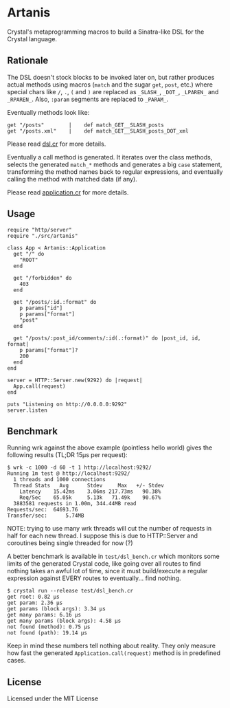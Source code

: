 # Artanis

Crystal's metaprogramming macros to build a Sinatra-like DSL for the Crystal
language.

## Rationale

The DSL doesn't stock blocks to be invoked later on, but rather produces actual
methods using macros (`match` and the sugar `get`, `post`, etc.) where special
chars like `/`, `.`, `(` and `)` are replaced as `_SLASH_`, `_DOT_`, `_LPAREN_`
and `_RPAREN_`. Also, `:param` segments are replaced to `_PARAM_`.

Eventually methods look like:

    get "/posts"        |    def match_GET__SLASH_posts
    get "/posts.xml"    |    def match_GET__SLASH_posts_DOT_xml

Please read [dsl.cr](https://github.com/ysbaddaden/artanis/tree/master/src/dsl.cr)
for more details.

Eventually a call method is generated. It iterates over the class methods,
selects the generated `match_*` methods and generates a big `case` statement,
transforming the method names back to regular expressions, and eventually
calling the method with matched data (if any).

Please read [application.cr](https://github.com/ysbaddaden/artanis/tree/master/src/application.cr)
for more details.

## Usage

```crystal
require "http/server"
require "./src/artanis"

class App < Artanis::Application
  get "/" do
    "ROOT"
  end

  get "/forbidden" do
    403
  end

  get "/posts/:id.:format" do
    p params["id"]
    p params["format"]
    "post"
  end

  get "/posts/:post_id/comments/:id(.:format)" do |post_id, id, format|
    p params["format"]?
    200
  end
end

server = HTTP::Server.new(9292) do |request|
  App.call(request)
end

puts "Listening on http://0.0.0.0:9292"
server.listen
```

## Benchmark

Running wrk against the above example (pointless hello world) gives the following
results (TL;DR 15µs per request):

    $ wrk -c 1000 -d 60 -t 1 http://localhost:9292/
    Running 1m test @ http://localhost:9292/
      1 threads and 1000 connections
      Thread Stats   Avg      Stdev     Max   +/- Stdev
        Latency    15.42ms    3.06ms 217.73ms   90.38%
        Req/Sec    65.05k     5.13k   71.49k    90.67%
      3883581 requests in 1.00m, 344.44MB read
    Requests/sec:  64693.76
    Transfer/sec:      5.74MB

NOTE: trying to use many wrk threads will cut the number of requests in half for
each new thread. I suppose this is due to HTTP::Server and coroutines being
single threaded for now (?)

A better benchmark is available in `test/dsl_bench.cr` which monitors some
limits of the generated Crystal code, like going over all routes to find nothing
takes an awful lot of time, since it must build/execute a regular expression
against EVERY routes to eventually... find nothing.

    $ crystal run --release test/dsl_bench.cr
    get root: 0.82 µs
    get param: 2.36 µs
    get params (block args): 3.34 µs
    get many params: 6.16 µs
    get many params (block args): 4.58 µs
    not found (method): 0.75 µs
    not found (path): 19.14 µs

Keep in mind these numbers tell nothing about reality. They only measure how
fast the generated `Application.call(request)` method is in predefined cases.

## License

Licensed under the MIT License
